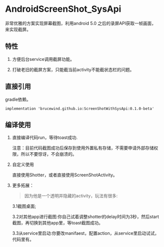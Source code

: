 # AndroidScreenShot_SysApi
非常优雅的方案实现屏幕截图，利用android 5.0 之后的录屏API获取一帧画面，来实现截屏。

## 特性 

 1. 方便后台service调用截屏功能。
    
    
 2. 打破老旧的截屏方案，只能截当前activity不能截状态栏的问题。

## 直接引用
gradle依赖。
```
implementation 'brucewind.github.io:ScreenShotWithSysApi:0.1.0-beta'
```
 
## 编译使用

1. 直接编译代码run，等待toast成功.

    注意：目前代码截图成功后保存到使用外置私有存储，不需要申请外部存储权限，所以不要惊讶，不会崩溃的。
    
2. 自定义使用
   
    直接使用Shotter，或者直接使用ScreenShotActivity。
    
3. 更多拓展：
   
   > 因为他是一个透明并隐藏的activity，玩法有很多:
    
   3.1截图桌面;
   
   3.2对其他app进行截图:你自己试着调整shotter的delay时间为3秒，然后start截图，再切换到其他app里，等toast截图成功。
   
   3.3从service里启动:你要改manifaest，配置action，从service里启动试试，代码里有。